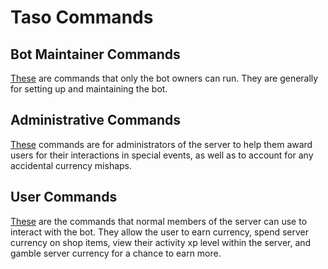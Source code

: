 # Taso Commands

## Bot Maintainer Commands

[These](/bot_maintainer_cmds.md) are commands that only the bot owners can run. They are generally for setting up and maintaining the bot.

## Administrative Commands

[These](/administrative_cmds.md) commands are for administrators of the server to help them award users for their interactions in special events, as well as to account for any accidental currency mishaps.

## User Commands

[These](/user_cmds.md) are the commands that normal members of the server can use to interact with the bot. They allow the user to earn currency, spend server currency on shop items, view their activity xp level within the server, and gamble server currency for a chance to earn more.